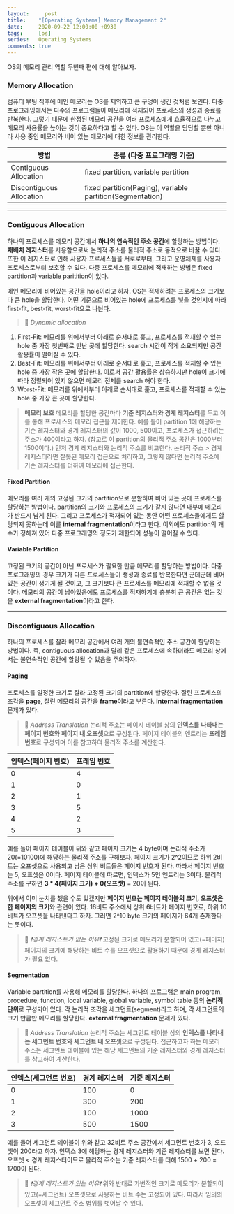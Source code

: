 ```yaml
---
layout:		post
title:    "[Operating Systems] Memory Management 2"
date:     2020-09-22 12:00:00 +0930
tags:     [os]
series:   Operating Systems
comments: true
---
```


OS의 메모리 관리 역할 두번째 편에 대해 알아보자.

### Memory Allocation
컴퓨터 부팅 직후에 메인 메모리는 OS를 제외하고 큰 구멍이 생긴 것처럼 보인다. 다중 프로그래밍에서는 다수의 프로그램들이 메모리에 적재되어 프로세스의 생성과 종료를 반복한다. 그렇기 때문에 한정된 메모리 공간을 여러 프로세스에게 효율적으로 나누고 메모리 사용률을 높이는 것이 중요하다고 할 수 있다. OS는 이 역할을 담당할 뿐만 아니라 사용 중인 메모리와 비어 있는 메모리에 대한 정보를 관리한다.


방법|종류 (다중 프로그래밍 기준)|
---|---|
Contiguous Allocation|fixed partition, variable partition|
Discontiguous Allocation|fixed partition(Paging), variable partition(Segmentation)|

---

### Contiguous Allocation
하나의 프로세스를 메모리 공간에서 **하나의 연속적인 주소 공간**에 할당하는 방법이다. **재배치 레지스터**를 사용함으로써 논리적 주소를 물리적 주소로 동적으로 바꿀 수 있다. 또한 이 레지스터로 인해 사용자 프로세스들을 서로로부터, 그리고 운영체제를 사용자 프로세스로부터 보호할 수 있다. 다중 프로세스를 메모리에 적재하는 방법은 fixed partition과 variable paritition이 있다.

메인 메모리에 비어있는 공간을 hole이라고 하자. OS는 적재하려는 프로세스의 크기보다 큰 hole을 할당한다. 어떤 기준으로 비어있는 hole에 프로세스를 넣을 것인지에 따라 first-fit, best-fit, worst-fit으로 나뉜다.

>🔎 *Dynamic allocation*
1. First-Fit: 메모리를 위에서부터 아래로 순서대로 훑고, 프로세스를 적재할 수 있는 hole 중 가장 첫번째로 만난 곳에 할당한다. search 시간이 적게 소요되지만 공간 활용률이 떨어질 수 있다.
2. Best-Fit: 메모리를 위에서부터 아래로 순서대로 훑고, 프로세스를 적재할 수 있는 hole 중 가장 작은 곳에 할당한다. 이로써 공간 활용률은 상승하지만 hole이 크기에 따라 정렬되어 있지 않으면 메모리 전체를 search 해야 한다.
3. Worst-Fit: 메모리를 위에서부터 아래로 순서대로 훑고, 프로세스를 적재할 수 있는 hole 중 가장 큰 곳에 할당한다.

>**메모리 보호**
메모리를 할당한 공간마다 **기준 레지스터와 경계 레지스터**를 두고 이를 통해 프로세스의 메모리 접근을 제어한다. 예를 들어 partition 1에 해당하는 기준 레지스터와 경계 레지스터의 값이 1000, 500이고, 프로세스가 접근하려는 주소가 400이라고 하자. (참고로 이 partition의 물리적 주소 공간은 1000부터 1500이다.) 먼저 경계 레지스터와 논리적 주소를 비교한다. 논리적 주소 > 경계 레지스터라면 잘못된 메모리 접근으로 처리하고, 그렇지 않다면 논리적 주소에 기준 레지스터를 더하여 메모리에 접근한다.

#### Fixed Partition
메모리를 여러 개의 고정된 크기의 partition으로 분할하여 비어 있는 곳에 프로세스를 할당하는 방법이다. partition의 크기와 프로세스의 크기가 같지 않다면 내부에 메모리가 반드시 남게 된다. 그리고 프로세스가 적재되어 있는 동안 어떤 프로세스들에게도 할당되지 못하는데 이를 **internal fragmentation**이라고 한다. 이외에도 partition의 개수가 정해져 있어 다중 프로그래밍의 정도가 제한되어 성능이 떨어질 수 있다.


#### Variable Partition
고정된 크기의 공간이 아닌 프로세스가 필요한 만큼 메모리를 할당하는 방법이다. 다중 프로그래밍의 경우 크기가 다른 프로세스들이 생성과 종료를 반복한다면 군데군데 비어있는 공간이 생기게 될 것이고, 그 크기보다 큰 프로세스를 메모리에 적재할 수 없을 것이다. 메모리의 공간이 남아있음에도 프로세스를 적재하기에 충분히 큰 공간은 없는 것을 **external fragmentation**이라고 한다.

---

### Discontiguous Allocation
하나의 프로세스를 잘라 메모리 공간에서 여러 개의 불연속적인 주소 공간에 할당하는 방법이다. 즉, contiguous allocation과 달리 같은 프로세스에 속하더라도 메모리 상에서는 불연속적인 공간에 할당될 수 있음을 주의하자.

#### Paging
프로세스를 일정한 크기로 잘라 고정된 크기의 partition에 할당한다. 잘린 프로세스의 조각을 **page**, 잘린 메모리의 공간을 **frame**이라고 부른다. **internal fragmentation** 문제가 있다.

>🔎 *Address Translation*
논리적 주소는 페이지 테이블 상의 **인덱스를 나타내는 페이지 번호와 페이지 내 오프셋**으로 구성된다. 페이지 테이블의 엔트리는 **프레임 번호**로 구성되며 이를 참고하여 물리적 주소를 계산한다.

인덱스(페이지 번호)|프레임 번호|
---|---|
0|4|
1|0|
2|1|
3|5|
4|2|
5|3|

예를 들어 페이지 테이블이 위와 같고 페이지 크기는 4 byte이며 논리적 주소가 20(=10100)에 해당하는 물리적 주소를 구해보자. 페이지 크기가 2^2이므로 하위 2비트는 오프셋으로 사용되고 남은 상위 비트들은 페이지 번호가 된다. 따라서 페이지 번호는 5, 오프셋은 0이다. 페이지 테이블에 따르면, 인덱스가 5인 엔트리는 3이다. 물리적 주소를 구하면 **3 * 4(페이지 크기) + 0(오프셋)** = 20이 된다.

위에서 이미 눈치를 챘을 수도 있겠지만 **페이지 번호는 페이지 테이블의 크기, 오프셋은 한 페이지의 크기**와 관련이 있다. 16비트 주소에서 상위 6비트가 페이지 번호로, 하위 10비트가 오프셋을 나타낸다고 하자. 그러면 2^10 byte 크기의 페이지가 64개 존재한다는 뜻이다.

>🔎 *❗️경계 레지스트가 없는 이유❗️*
고정된 크기로 메모리가 분할되어 있고(=페이지) 페이지의 크기에 해당하는 비트 수를 오프셋으로 활용하기 때문에 경계 레지스터가 필요 없다.

#### Segmentation
Variable partition를 사용해 메모리를 할당한다. 하나의 프로그램은 main program, procedure, function, local variable, global variable, symbol table 등의 **논리적 단위**로 구성되어 있다. 각 논리적 조각을 세그먼트(segment)라고 하며, 각 세그먼트의 크기 만큼만 메모리를 할당한다. **external fragmentation** 문제가 있다.

>🔎 *Address Translation*
논리적 주소는 세그먼트 테이블 상의 **인덱스를 나타내는 세그먼트 번호와 세그먼트 내 오프셋**으로 구성된다. 접근하고자 하는 메모리 주소는 세그먼트 테이블에 있는 해당 세그먼트의 기준 레지스터와 경계 레지스터를 참고하여 계산한다.

인덱스(세그먼트 번호)|경계 레지스터|기준 레지스터|
---|---|---|
0|100|0|
1|300|200|
2|100|1000|
3|500|1500|
예를 들어 세그먼트 테이블이 위와 같고 32비트 주소 공간에서 세그먼트 번호가 3, 오프셋이 200라고 하자. 인덱스 3에 해당하는 경계 레지스터와 기준 레지스터를 보면 된다. 오프셋 < 경계 레지스터이므로 물리적 주소는 기준 레지스터를 더해 1500 + 200 = 1700이 된다.

> 🔎 *❗️경계 레지스트가 있는 이유❗️*
위와 반대로 가변적인 크기로 메모리가 분할되어 있고(=세그먼트) 오프셋으로 사용하는 비트 수는 고정되어 있다. 따라서 임의의 오프셋이 세그먼트 주소 범위를 벗어날 수 있다.
